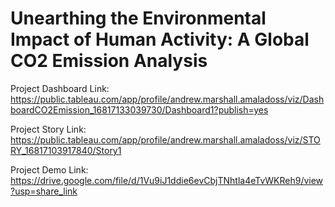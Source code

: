 # Unearthing the Environmental Impact of Human Activity: A Global CO2 Emission Analysis

Project Dashboard Link: https://public.tableau.com/app/profile/andrew.marshall.amaladoss/viz/DashboardCO2Emission_16817133039730/Dashboard1?publish=yes

Project Story Link: https://public.tableau.com/app/profile/andrew.marshall.amaladoss/viz/STORY_16817103917840/Story1

Project Demo Link: https://drive.google.com/file/d/1Vu9iJ1ddie6evCbjTNhtla4eTvWKReh9/view?usp=share_link

